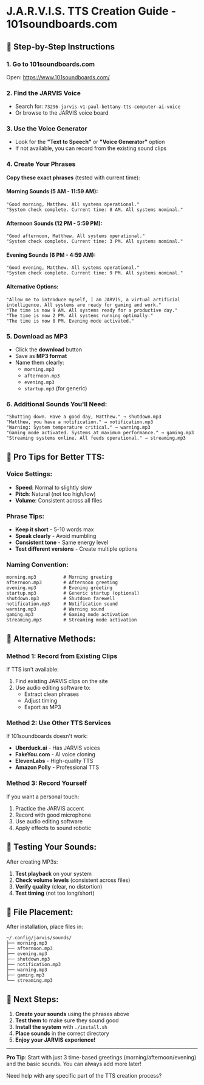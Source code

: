 # J.A.R.V.I.S. TTS Creation Guide - 101soundboards.com

## 🎯 Step-by-Step Instructions

### 1. Go to 101soundboards.com
Open: https://www.101soundboards.com/

### 2. Find the JARVIS Voice
- Search for: `73296-jarvis-v1-paul-bettany-tts-computer-ai-voice`
- Or browse to the JARVIS voice board

### 3. Use the Voice Generator
- Look for the **"Text to Speech"** or **"Voice Generator"** option
- If not available, you can record from the existing sound clips

### 4. Create Your Phrases

**Copy these exact phrases** (tested with current time):

#### Morning Sounds (5 AM - 11:59 AM):
```
"Good morning, Matthew. All systems operational."
"System check complete. Current time: 8 AM. All systems nominal."
```

#### Afternoon Sounds (12 PM - 5:59 PM):
```
"Good afternoon, Matthew. All systems operational."
"System check complete. Current time: 3 PM. All systems nominal."
```

#### Evening Sounds (6 PM - 4:59 AM):
```
"Good evening, Matthew. All systems operational."
"System check complete. Current time: 9 PM. All systems nominal."
```

#### Alternative Options:
```
"Allow me to introduce myself, I am JARVIS, a virtual artificial intelligence. All systems are ready for gaming and work."
"The time is now 9 AM. All systems ready for a productive day."
"The time is now 2 PM. All systems running optimally."
"The time is now 8 PM. Evening mode activated."
```

### 5. Download as MP3
- Click the **download** button
- Save as **MP3 format**
- Name them clearly:
  - `morning.mp3`
  - `afternoon.mp3` 
  - `evening.mp3`
  - `startup.mp3` (for generic)

### 6. Additional Sounds You'll Need:
```
"Shutting down. Have a good day, Matthew." → shutdown.mp3
"Matthew, you have a notification." → notification.mp3
"Warning: System temperature critical." → warning.mp3
"Gaming mode activated. Systems at maximum performance." → gaming.mp3
"Streaming systems online. All feeds operational." → streaming.mp3
```

## 🎨 Pro Tips for Better TTS:

### Voice Settings:
- **Speed**: Normal to slightly slow
- **Pitch**: Natural (not too high/low)
- **Volume**: Consistent across all files

### Phrase Tips:
- **Keep it short** - 5-10 words max
- **Speak clearly** - Avoid mumbling
- **Consistent tone** - Same energy level
- **Test different versions** - Create multiple options

### Naming Convention:
```
morning.mp3          # Morning greeting
afternoon.mp3        # Afternoon greeting  
evening.mp3          # Evening greeting
startup.mp3          # Generic startup (optional)
shutdown.mp3         # Shutdown farewell
notification.mp3     # Notification sound
warning.mp3          # Warning sound
gaming.mp3           # Gaming mode activation
streaming.mp3        # Streaming mode activation
```

## 🔧 Alternative Methods:

### Method 1: Record from Existing Clips
If TTS isn't available:
1. Find existing JARVIS clips on the site
2. Use audio editing software to:
   - Extract clean phrases
   - Adjust timing
   - Export as MP3

### Method 2: Use Other TTS Services
If 101soundboards doesn't work:
- **Uberduck.ai** - Has JARVIS voices
- **FakeYou.com** - AI voice cloning
- **ElevenLabs** - High-quality TTS
- **Amazon Polly** - Professional TTS

### Method 3: Record Yourself
If you want a personal touch:
1. Practice the JARVIS accent
2. Record with good microphone
3. Use audio editing software
4. Apply effects to sound robotic

## 🧪 Testing Your Sounds:

After creating MP3s:
1. **Test playback** on your system
2. **Check volume levels** (consistent across files)
3. **Verify quality** (clear, no distortion)
4. **Test timing** (not too long/short)

## 📁 File Placement:

After installation, place files in:
```
~/.config/jarvis/sounds/
├── morning.mp3
├── afternoon.mp3
├── evening.mp3
├── shutdown.mp3
├── notification.mp3
├── warning.mp3
├── gaming.mp3
└── streaming.mp3
```

## 🚀 Next Steps:

1. **Create your sounds** using the phrases above
2. **Test them** to make sure they sound good
3. **Install the system** with `./install.sh`
4. **Place sounds** in the correct directory
5. **Enjoy your JARVIS experience!**

---

**Pro Tip**: Start with just 3 time-based greetings (morning/afternoon/evening) and the basic sounds. You can always add more later!

Need help with any specific part of the TTS creation process?